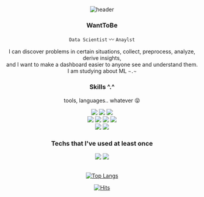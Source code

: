 <div align="center">
  
 ![header](https://capsule-render.vercel.app/api?type=waving&color=gradient&customColorList=10,12,&height=250&section=header&text=🛫%20HI!%20Its%20Me%20👋&fontSize=62)

### WantToBe
  `Data Scientist` 〰 `Anaylst`
  
  
  I can discover problems in certain situations, collect, preprocess, analyze, derive insights, </br>
  and I want to make a dashboard easier to anyone see and understand them. </br>
  I am studying about ML `~.~`

### Skills ^.^ 
  tools, languages.. whatever 😝 </br>
  
<img src="https://img.shields.io/badge/Python-3776AB?style=for-the-badge&logo=Python&logoColor=white">
<img src="https://img.shields.io/badge/Jupyter-F37626?style=for-the-badge&logo=Jupyter&logoColor=white">
<img src="https://img.shields.io/badge/Google Colab-F9AB00?style=for-the-badge&logo=Google Colabr&logoColor=white"> </br>
<img src="https://img.shields.io/badge/TensorFlow-FF6F00?style=for-the-badge&logo=TensorFlow&logoColor=white">
<img src="https://img.shields.io/badge/PyTorch-EE4C2C?style=for-the-badge&logo=PyTorch&logoColor=white">
<img src="https://img.shields.io/badge/Tableau-E97627?style=for-the-badge&logo=Tableau&logoColor=white">
<img src="https://img.shields.io/badge/Qgis-589632?style=for-the-badge&logo=Qgis&logoColor=white"> </br>
<img src="https://img.shields.io/badge/Adobe Photoshop-31A8FF?style=for-the-badge&logo=Adobe Photoshop&logoColor=white">
<img src="https://img.shields.io/badge/Adobe Illustrator-FF9A00?style=for-the-badge&logo=Adobe Illustrator&logoColor=white">

### Techs that I've used at least once <br/>
<img src="https://img.shields.io/badge/MySQL-4479A1?style=for-the-badge&logo=MySQL&logoColor=white">
<img src="https://img.shields.io/badge/C++-00599C?style=for-the-badge&logo=C++&logoColor=white">

<br/>
<br/>

[![Top Langs](https://github-readme-stats.vercel.app/api/top-langs/?username=7rohj&layout=compact&theme=buefy)](https://github.com/anuraghazra/github-readme-stats)

  
  [![Hits](https://hits.seeyoufarm.com/api/count/incr/badge.svg?url=https%3A%2F%2Fgithub.com%2F7rohj&count_bg=%23FF5E7A&title_bg=%23555555&icon=smugmug.svg&icon_color=%23FFFFFF&title=hits&edge_flat=true)](https://hits.seeyoufarm.com)
  
  <div align="center">
　　　　　　　　　　　　　　　　　　　　　　　　　　　　　　
